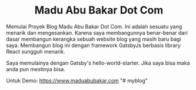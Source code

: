 <h1 align="center">
  Madu Abu Bakar Dot Com
</h1>

Memulai Proyek Blog Madu Abu Bakar Dot Com. Ini adalah sesuatu yang menarik dan mengesankan. Karena saya membangunnya benar-benar dari dasar membangun kerangka sebuah website blog yang masih baru bagi saya. Membangun blog ini dengan framework GatsbyJs berbasis library React sungguh menarik.

Saya memulainya dengan Gatsby's hello-world-starter. Jika saya bisa maka anda pun mestinya bisa.

Untuk Demo: https://www.maduabubakar.com
"# myblog" 
